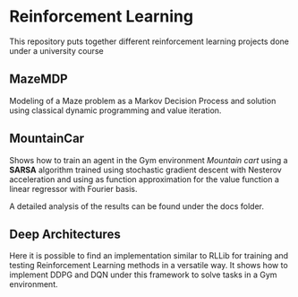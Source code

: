 # Reinforcement Learning

This repository puts together different reinforcement learning projects done under a 
university course

## MazeMDP

Modeling of a Maze problem as a Markov Decision Process and solution using classical dynamic programming
and value iteration.

## MountainCar

Shows how to train an agent in the Gym environment *Mountain cart* using a **SARSA**
algorithm trained using stochastic gradient descent with Nesterov acceleration and using
as function approximation for the value function a linear regressor with Fourier basis.

A detailed analysis of the results can be found under the docs folder.

## Deep Architectures

Here it is possible to find an implementation similar to RLLib for training and testing Reinforcement Learning methods
in a versatile way. It shows how to implement DDPG and DQN under this framework to solve tasks in a Gym environment.


